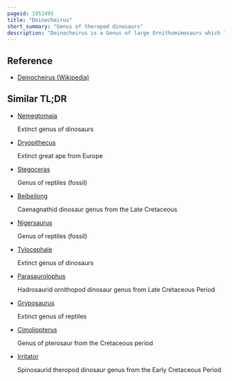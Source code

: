 ```yaml
---
pageid: 1952495
title: "Deinocheirus"
short_summary: "Genus of theropod dinosaurs"
description: "Deinocheirus is a Genus of large Ornithomimosaurs which lived circa 70 million Years ago during the late cretaceous. In 1965 a Pair of large Arms Shoulder Girdles and a few other Bones of a new Dinosaur were discovered in Mongolia in the nemegt Formation. In 1970 this Specimen became the Holotype of the only Species within the Genus Deinocheirus mirificus the Genus Name means horror Hand in Greek. For nearly 50 Years no more Remains were discovered and its Nature remained a Mystery. In 2014 two more complete Specimens were described which shed Light on many Aspects of the Animal. Some Parts of these new Specimens had been stolen from mongolia several Years before but were returned in 2014."
---
```


## Reference

- [Deinocheirus (Wikipedia)](https://en.wikipedia.org/?curid=1952495)

## Similar TL;DR

- [Nemegtomaia](/tldr/en/nemegtomaia)

  Extinct genus of dinosaurs

- [Dryopithecus](/tldr/en/dryopithecus)

  Extinct great ape from Europe

- [Stegoceras](/tldr/en/stegoceras)

  Genus of reptiles (fossil)

- [Beibeilong](/tldr/en/beibeilong)

  Caenagnathid dinosaur genus from the Late Cretaceous

- [Nigersaurus](/tldr/en/nigersaurus)

  Genus of reptiles (fossil)

- [Tylocephale](/tldr/en/tylocephale)

  Extinct genus of dinosaurs

- [Parasaurolophus](/tldr/en/parasaurolophus)

  Hadrosaurid ornithopod dinosaur genus from Late Cretaceous Period

- [Gryposaurus](/tldr/en/gryposaurus)

  Extinct genus of reptiles

- [Cimoliopterus](/tldr/en/cimoliopterus)

  Genus of pterosaur from the Cretaceous period

- [Irritator](/tldr/en/irritator)

  Spinosaurid theropod dinosaur genus from the Early Cretaceous Period
